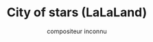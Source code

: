 ---
layout: "layouts/playing.html"
tags: "scores"
title: "City of stars (LaLaLand)"
author: "compositeur inconnu"
style: "film"
mei_file: "./City_of_Stars.mei"
---